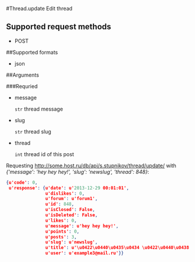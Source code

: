 #Thread.update
Edit thread

## Supported request methods 
* POST

##Supported formats
* json

##Arguments


###Requried
* message

   ```str``` thread message
* slug

   ```str``` thread slug
* thread

   ```int``` thread id of this post


Requesting http://some.host.ru/db/api/s.stupnikov/thread/update/ with _{'message': 'hey hey hey!', 'slug': 'newslug', 'thread': 848}_:
```json
{u'code': 0,
 u'response': {u'date': u'2013-12-29 00:01:01',
               u'dislikes': 0,
               u'forum': u'forum1',
               u'id': 848,
               u'isClosed': False,
               u'isDeleted': False,
               u'likes': 0,
               u'message': u'hey hey hey!',
               u'points': 0,
               u'posts': 3,
               u'slug': u'newslug',
               u'title': u'\u0422\u0440\u0435\u0434 \u0422\u0440\u0438',
               u'user': u'example3@mail.ru'}}
```
